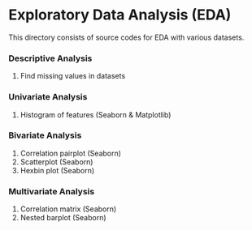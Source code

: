 # Exploratory Data Analysis (EDA)

This directory consists of source codes for EDA with various datasets.

### Descriptive Analysis
1. Find missing values in datasets

### Univariate Analysis
1. Histogram of features (Seaborn & Matplotlib)

### Bivariate Analysis
1. Correlation pairplot (Seaborn)
2. Scatterplot (Seaborn)
3. Hexbin plot (Seaborn)

### Multivariate Analysis
1. Correlation matrix (Seaborn)
2. Nested barplot (Seaborn)
